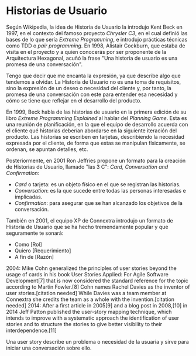 # Historias de Usuario

Según Wikipedia, la idea de Historia de Usuario la introdujo Kent Beck en 1997, en el contexto del famoso proyecto _Chrysler C3_, en el cual definió las bases de lo que sería _Extreme Programming_, e introdujo prácticas técnicas como TDD o _pair programming_. En 1998, Alistair Cockburn, que estaba de visita en el proyecto y a quien conocerás por ser proponente de la Arquitectura Hexagonal, acuñó la frase "Una historia de usuario es una promesa de una conversación".

Tengo que decir que me encanta la expresión, ya que describe algo que tendemos a olvidar. La Historia de Usuario no es una toma de requisitos, sino la expresión de un deseo o necesidad del cliente y, por tanto, la promesa de una conversación con este para entender esa necesidad y cómo se tiene que reflejar en el desarrollo del producto.

En 1999, Beck habla de las historias de usuario en la primera edición de su libro _Extreme Programming Explained_ al hablar del _Planning Game_. Esta es una reunión de planificación, en la que el equipo de desarrollo acuerda con el cliente qué historias deberían abordarse en la siguiente iteración del producto. Las historias se escriben en tarjetas, describiendo la necesidad expresada por el cliente, de forma que estas se manipulan físicamente, se ordenan, se apuntan detalles, etc.

Posteriormente, en 2001 Ron Jeffries propone un formato para la creación de Historias de Usuario, llamado "las 3 C": _Card, Conversation and Confirmation_:

* _Card_ o tarjeta: es un objeto físico en el que se registran las historias.
* _Conversation_: es la que sucede entre todas las personas interesadas e implicadas.
* _Confirmation_: para asegurar que se han alcanzado los objetivos de la conversación.

También en 2001, el equipo XP de Connextra introdujo un formato de Historia de Usuario que se ha hecho tremendamente popular y que seguramente te sonará:

* Como [Rol]
* Quiero [Requerimiento]
* A fin de [Razón]

2004: Mike Cohn generalized the principles of user stories beyond the usage of cards in his book User Stories Applied: For Agile Software Development[7] that is now considered the standard reference for the topic according to Martin Fowler.[8] Cohn names Rachel Davies as the inventor of user stories.[citation needed] While Davies was a team member at Connextra she credits the team as a whole with the invention.[citation needed]
2014: After a first article in 2005[9] and a blog post in 2008,[10] in 2014 Jeff Patton published the user-story mapping technique, which intends to improve with a systematic approach the identification of user stories and to structure the stories to give better visibility to their interdependence.[11]


Una user story describe un problema o necesidad de la usuaria y sirve para iniciar una conversación sobre ello.

